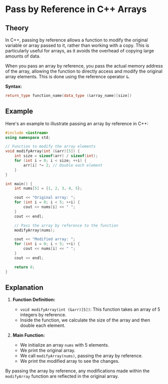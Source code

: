 # Pass by Reference in C++ Arrays

## Theory

In C++, passing by reference allows a function to modify the original variable or array passed to it, rather than working with a copy. This is particularly useful for arrays, as it avoids the overhead of copying large amounts of data.

When you pass an array by reference, you pass the actual memory address of the array, allowing the function to directly access and modify the original array elements. This is done using the reference operator `&`.

**Syntax:**
```cpp
return_type function_name(data_type (&array_name)[size])
```

## Example

Here's an example to illustrate passing an array by reference in C++:

```cpp
#include <iostream>
using namespace std;

// Function to modify the array elements
void modifyArray(int (&arr)[5]) {
    int size = sizeof(arr) / sizeof(int);
    for (int i = 0; i < size; ++i) {
        arr[i] *= 2; // Double each element
    }
}

int main() {
    int nums[5] = {1, 2, 3, 4, 5};

    cout << "Original array: ";
    for (int i = 0; i < 5; ++i) {
        cout << nums[i] << " ";
    }
    cout << endl;

    // Pass the array by reference to the function
    modifyArray(nums);

    cout << "Modified array: ";
    for (int i = 0; i < 5; ++i) {
        cout << nums[i] << " ";
    }
    cout << endl;

    return 0;
}
```

## Explanation

1. **Function Definition:**
   - `void modifyArray(int (&arr)[5])`: This function takes an array of 5 integers by reference.
   - Inside the function, we calculate the size of the array and then double each element.

2. **Main Function:**
   - We initialize an array `nums` with 5 elements.
   - We print the original array.
   - We call `modifyArray(nums)`, passing the array by reference.
   - We print the modified array to see the changes.

By passing the array by reference, any modifications made within the `modifyArray` function are reflected in the original array.